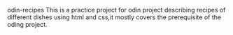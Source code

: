 odin-recipes
This is a practice project for odin project describing recipes of different
dishes using html and css,it mostly covers the prerequisite of the oding 
project.
